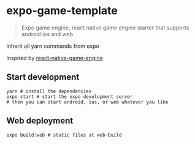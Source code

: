# expo-game-template

> Expo game engine, react native game engine starter that supports android ios and web

Inherit all yarn commands from expo

Inspired by [react-native-game-engine](https://github.com/bberak/react-native-game-engine)

## Start development

```shell script
yarn # install the dependencies
expo start # start the expo development server
# then you can start android, ios, or web whatever you like 
```
## Web deployment

```shell script
expo build:web # static files at web-build
```
